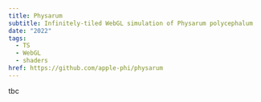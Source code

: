 ```yaml
---
title: Physarum
subtitle: Infinitely-tiled WebGL simulation of Physarum polycephalum
date: "2022"
tags:
  - TS
  - WebGL
  - shaders
href: https://github.com/apple-phi/physarum
---
```


tbc
